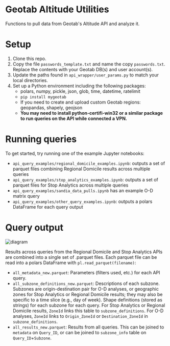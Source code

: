 # Geotab Altitude Utilities
Functions to pull data from Geotab's Altitude API and analyze it. 

# Setup
1. Clone this repo.
2. Copy the file `passwords_template.txt` and name the copy `passwords.txt`. Replace the contents with your Geotab DB(s) and user account(s).
3. Update the paths found in `api_wrapper/user_params.py` to match your local directories.
4. Set up a Python environment including the following packages:
    - polars, numpy, pickle, json, glob, time, datetime, ratelimit
    - `pip install mygeotab`
    - If you need to create and upload custom Geotab regions: geopandas, shapely, geojson
    - **You may need to install python-certifi-win32 or a similar package to run queries on the API while connected a VPN.**
    
# Running queries
To get started, try running one of the example Jupyter notebooks:
- `api_query_examples/regional_domicile_examples.ipynb`: outputs a set of parquet files combining Regional Domicile results across multiple queries
- `api_query_examples/stop_analytics_examples.ipynb`: outputs a set of parquet files for Stop Analytics across multiple queries
- `api_query_examples/sandia_data_pulls.ipynb` has an example O-D matrix query
- `api_query_examples/other_query_examples.ipynb`: outputs a polars DataFrame for each query output

# Query output
![diagram](https://media.github.nrel.gov/user/2239/files/83cbbe98-7957-48fc-979f-508a7cec042b)

Results across queries from the Regional Domicile and Stop Analytics APIs are combined into a single set of .parquet files. Each parquet file can be read into a polars DataFrame with `pl.read_parquet(filename)`:
- `all_metadata_new.parquet`: Parameters (filters used, etc.) for each API query.
- `all_subzone_definitions_new.parquet`: Descriptions of each subzone. Subzones are origin-destination pair for O-D analyses, or geographic zones for Stop Analytics or Regional Domicile results; they may also be specific to a time slice (e.g., day of week). Shape definitions (stored as strings) for each subzone for each query. For Stop Analytics or Regional Domicile results, `ZoneId` links this table to `subzone_definitions`. For O-D analyses, `ZoneId` links to `Origin_ZoneId` or `Destination_ZoneId` in `subzone_definitions`.
- `all_results_new.parquet`: Results from all queries. This can be joined to `metadata` on `Query_ID`, or can be joined to `subzone_info` table on `Query_ID`+`Subzone`.
